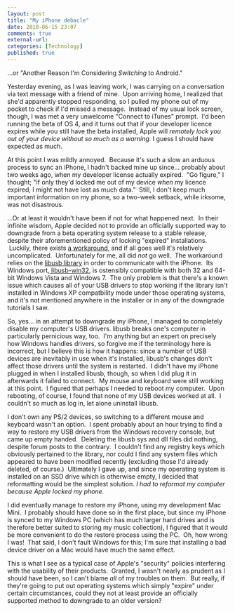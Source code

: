 ```yaml
---
layout: post
title: "My iPhone debacle"
date: 2010-06-15 23:07
comments: true
external-url:
categories: [Technology]
published: true
---
```

...or "Another Reason I'm Considering <em>Switching</em> to Android."

Yesterday evening, as I was leaving work, I was carrying on a conversation via text message with a friend of mine.  Upon arriving home, I realized that she'd apparently stopped responding, so I pulled my phone out of my pocket to check if I'd missed a message.  Instead of my usual lock screen, though, I was met a very unwelcome "Connect to iTunes" prompt.  I'd been running the beta of OS 4, and it turns out that if your developer licence expires while you still have the beta installed, Apple will <em>remotely lock you out of your device without so much as a warning.</em> I guess I should have expected as much.<!-- more -->

At this point I was mildly annoyed.  Because it's such a slow an arduous process to sync an iPhone, I hadn't backed mine up since... probably about two weeks ago, when my developer license actually expired.  "Go figure," I thought; "if only they'd locked me out of my device <em>when </em>my licence expired, I might not have lost as much data."  Still, I don't keep much important information on my phone, so a two-week setback, while irksome, was not disastrous.

...Or at least it wouldn't have been if not for what happened next.  In their infinite wisdom, Apple decided not to provide an officially supported way to downgrade from a beta operating system release to a stable release, despite their aforementioned policy of locking "expired" installations.  Luckily, there exists <a title="iPhone OS 4 downgrade" href="http://www.maclife.com/article/howtos/downgrade_iphone_os_40" target="_blank">a workaround</a>, and if all goes well it's relatively uncomplicated.  Unfortunately for me, all did <em>not </em>go well.  The workaround relies on the <a href="http://sourceforge.net/projects/libusb/" target="_self">libusb library</a> in order to communicate with the iPhone.  Its Windows port,<a href="http://sourceforge.net/apps/trac/libusb-win32/wiki" target="_self"> libusb-win32</a>, is ostensibly compatible with both 32 and 64-bit Windows Vista and Windows 7.  The only problem is that there's a known issue which causes all of your USB drivers to stop working if the library isn't installed in Windows XP compatbility mode under those operating systems, and it's not mentioned anywhere in the installer or in any of the downgrade tutorials I saw.

So, yes... in an attempt to downgrade my iPhone, I managed to completely disable my computer's USB drivers. libusb breaks one's computer in particularly pernicious way, too.  I'm anything but an expert on precisely how Windows handles drivers, so forgive me if the terminology here is incorrect, but I believe this is how it happens: since a number of USB devices are inevitably in use when it's installed, libusb's changes don't affect those drivers until the system is restarted.  I didn't have my iPhone plugged in when I installed libusb, though, so when I did plug it in afterwards it failed to connect.  My mouse and keyboard were still working at this point.  I figured that perhaps I needed to reboot my computer.  Upon rebooting, of course, I found that none of my USB devices worked at all.  I couldn't so much as log in, let alone uninstall libusb.

I don't own any PS/2 devices, so switching to a different mouse and keyboard wasn't an option.  I spent probably about an hour trying to find a way to restore my USB drivers from the Windows recovery console, but came up empty handed.  Deleting the libusb sys and dll files did nothing, despite forum posts to the contrary.  I couldn't find any registry keys which obviously pertained to the library, nor could I find any system files which appeared to have been modified recently (excluding those I'd already deleted, of course.)  Ultimately I gave up, and since my operating system is installed on an SSD drive which is otherwise empty, I decided that reformatting would be the simplest solution.<em> I had to reformat my computer because Apple locked my phone.</em>

I did eventually manage to restore my iPhone, using my development Mac Mini.  I probably should have done so in the first place, but since my iPhone is synced to my Windows PC (which has much larger hard drives and is therefore better suited to storing my music collection), I figured that it would be more convenient to do the restore process using the PC.  Oh, how wrong I was!  That said, I don't fault Windows for this; I'm sure that installing a bad device driver on a Mac would have much the same effect.

This is what I see as a typical case of Apple's "security" policies interfering with the usability of their products.  Granted, I wasn't nearly as prudent as I should have been, so I can't blame <em>all </em>of my troubles on them.  But really, if they're going to put out operating systems which simply "expire" under certain circumstances, could they not at least provide an officially supported method to downgrade to an older version?
